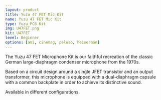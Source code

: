 ```yaml
---
layout: product
title: Yuzu 47 FET Mic Kit
name: Yuzu 47 FET Mic Kit
type: Yuzu PCB Kit
img: U47FET.png
kit: U47FET
level: Beginner
options: [ami, cinemag, peluso, heiserman]
---
```


The Yuzu 47 FET Microphone Kit is our faithful recreation of the classic German large-diaphragm condenser microphone from the 1970s.

Based on a circuit design around a single JFET transistor and an output transformer, this microphone is equipped with a dual-diaphragm capsule with a common backplate in order to achieve its distinctive sound.

Available in different configurations.

